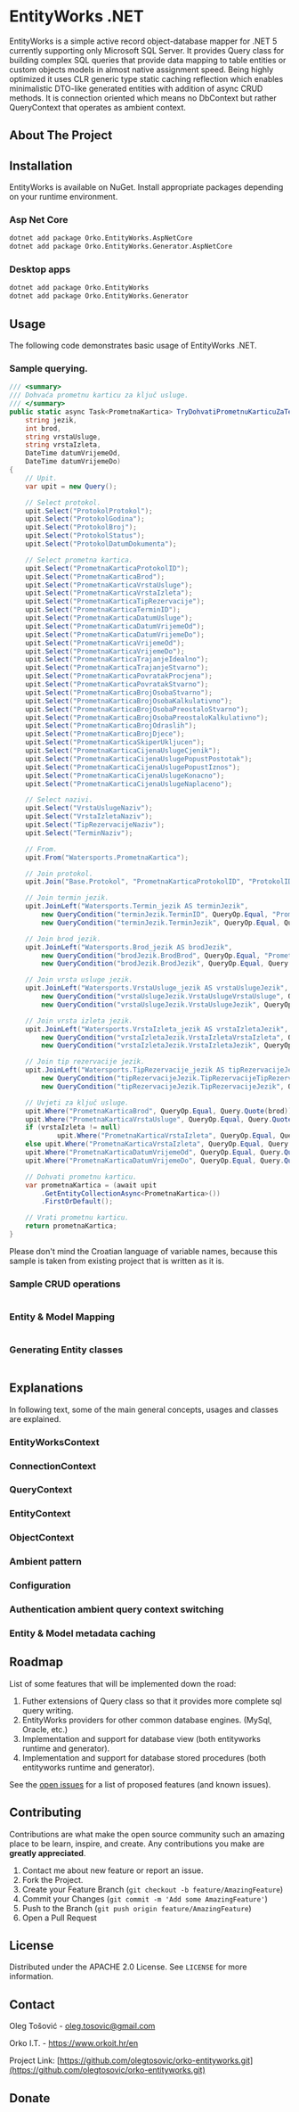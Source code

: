 
<!-- PROJECT TITLE AND BASIC DESCRIPTION -->
# EntityWorks .NET

EntityWorks is a simple active record object-database mapper for .NET 5 currently supporting only Microsoft SQL Server. It provides Query class for building complex SQL queries that provide data mapping to table entities or custom objects models in almost native assignment speed. Being highly optimized it uses CLR generic type static caching reflection which enables minimalistic DTO-like generated entities with addition of async CRUD methods. It is connection oriented which means no DbContext but rather QueryContext that operates as ambient context.

<!-- ABOUT THE PROJECT -->
## About The Project

<!-- INSTALATION -->
## Installation

EntityWorks is available on NuGet. Install appropriate packages depending on your runtime environment.

### Asp Net Core

```sh
dotnet add package Orko.EntityWorks.AspNetCore
dotnet add package Orko.EntityWorks.Generator.AspNetCore
```
  
### Desktop apps

```sh
dotnet add package Orko.EntityWorks
dotnet add package Orko.EntityWorks.Generator
```
  
<!-- USAGE -->
## Usage

The following code demonstrates basic usage of EntityWorks .NET. 

### Sample querying.

```cs
/// <summary>
/// Dohvaća prometnu karticu za ključ usluge.
/// </summary>
public static async Task<PrometnaKartica> TryDohvatiPrometnuKarticuZaTerminAsync(
    string jezik,
    int brod,
    string vrstaUsluge,
    string vrstaIzleta,
    DateTime datumVrijemeOd, 
    DateTime datumVrijemeDo)
{
    // Upit.
    var upit = new Query();

    // Select protokol.
    upit.Select("ProtokolProtokol");
    upit.Select("ProtokolGodina");
    upit.Select("ProtokolBroj");
    upit.Select("ProtokolStatus");
    upit.Select("ProtokolDatumDokumenta");

    // Select prometna kartica.
    upit.Select("PrometnaKarticaProtokolID");
    upit.Select("PrometnaKarticaBrod");
    upit.Select("PrometnaKarticaVrstaUsluge");
    upit.Select("PrometnaKarticaVrstaIzleta");
    upit.Select("PrometnaKarticaTipRezervacije");
    upit.Select("PrometnaKarticaTerminID");
    upit.Select("PrometnaKarticaDatumUsluge");
    upit.Select("PrometnaKarticaDatumVrijemeOd");
    upit.Select("PrometnaKarticaDatumVrijemeDo");
    upit.Select("PrometnaKarticaVrijemeOd");
    upit.Select("PrometnaKarticaVrijemeDo");
    upit.Select("PrometnaKarticaTrajanjeIdealno");
    upit.Select("PrometnaKarticaTrajanjeStvarno");
    upit.Select("PrometnaKarticaPovratakProcjena");
    upit.Select("PrometnaKarticaPovratakStvarno");
    upit.Select("PrometnaKarticaBrojOsobaStvarno");
    upit.Select("PrometnaKarticaBrojOsobaKalkulativno");
    upit.Select("PrometnaKarticaBrojOsobaPreostaloStvarno");
    upit.Select("PrometnaKarticaBrojOsobaPreostaloKalkulativno");
    upit.Select("PrometnaKarticaBrojOdraslih");
    upit.Select("PrometnaKarticaBrojDjece");
    upit.Select("PrometnaKarticaSkiperUkljucen");
    upit.Select("PrometnaKarticaCijenaUslugeCjenik");
    upit.Select("PrometnaKarticaCijenaUslugePopustPostotak");
    upit.Select("PrometnaKarticaCijenaUslugePopustIznos");
    upit.Select("PrometnaKarticaCijenaUslugeKonacno");
    upit.Select("PrometnaKarticaCijenaUslugeNaplaceno");

    // Select nazivi.
    upit.Select("VrstaUslugeNaziv");
    upit.Select("VrstaIzletaNaziv");
    upit.Select("TipRezervacijeNaziv");
    upit.Select("TerminNaziv");

    // From.
    upit.From("Watersports.PrometnaKartica");

    // Join protokol.
    upit.Join("Base.Protokol", "PrometnaKarticaProtokolID", "ProtokolID");

    // Join termin jezik.
    upit.JoinLeft("Watersports.Termin_jezik AS terminJezik",
        new QueryCondition("terminJezik.TerminID", QueryOp.Equal, "PrometnaKarticaTerminID"),
        new QueryCondition("terminJezik.TerminJezik", QueryOp.Equal, Query.Quote(jezik)));

    // Join brod jezik.
    upit.JoinLeft("Watersports.Brod_jezik AS brodJezik",
        new QueryCondition("brodJezik.BrodBrod", QueryOp.Equal, "PrometnaKarticaBrod"),
        new QueryCondition("brodJezik.BrodJezik", QueryOp.Equal, Query.Quote(jezik)));

    // Join vrsta usluge jezik.
    upit.JoinLeft("Watersports.VrstaUsluge_jezik AS vrstaUslugeJezik",
        new QueryCondition("vrstaUslugeJezik.VrstaUslugeVrstaUsluge", QueryOp.Equal, "PrometnaKarticaVrstaUsluge"),
        new QueryCondition("vrstaUslugeJezik.VrstaUslugeJezik", QueryOp.Equal, Query.Quote(jezik)));

    // Join vrsta izleta jezik.
    upit.JoinLeft("Watersports.VrstaIzleta_jezik AS vrstaIzletaJezik",
        new QueryCondition("vrstaIzletaJezik.VrstaIzletaVrstaIzleta", QueryOp.Equal, "PrometnaKarticaVrstaIzleta"),
        new QueryCondition("vrstaIzletaJezik.VrstaIzletaJezik", QueryOp.Equal, Query.Quote(jezik)));

    // Join tip rezervacije jezik.
    upit.JoinLeft("Watersports.TipRezervacije_jezik AS tipRezervacijeJezik",
        new QueryCondition("tipRezervacijeJezik.TipRezervacijeTipRezervacije", QueryOp.Equal, "PrometnaKarticaTipRezervacije"),
        new QueryCondition("tipRezervacijeJezik.TipRezervacijeJezik", QueryOp.Equal, Query.Quote(jezik)));

    // Uvjeti za ključ usluge.
    upit.Where("PrometnaKarticaBrod", QueryOp.Equal, Query.Quote(brod));
    upit.Where("PrometnaKarticaVrstaUsluge", QueryOp.Equal, Query.Quote(vrstaUsluge));
    if (vrstaIzleta != null)
            upit.Where("PrometnaKarticaVrstaIzleta", QueryOp.Equal, Query.Quote(vrstaIzleta));
    else upit.Where("PrometnaKarticaVrstaIzleta", QueryOp.Equal, Query.Quote("NEMA"));
    upit.Where("PrometnaKarticaDatumVrijemeOd", QueryOp.Equal, Query.Quote(datumVrijemeOd));
    upit.Where("PrometnaKarticaDatumVrijemeDo", QueryOp.Equal, Query.Quote(datumVrijemeDo));

    // Dohvati prometnu karticu.
    var prometnaKartica = (await upit
        .GetEntityCollectionAsync<PrometnaKartica>())
        .FirstOrDefault();

    // Vrati prometnu karticu.
    return prometnaKartica;
}
```
Please don't mind the Croatian language of variable names, because this sample is taken from existing project that is written as it is.

### Sample CRUD operations

```cs

```

### Entity & Model Mapping

```cs

```

### Generating Entity classes

```cs

```

## Explanations

In following text, some of the main general concepts, usages and classes are explained.

### EntityWorksContext

### ConnectionContext

### QueryContext

### EntityContext

### ObjectContext

### Ambient pattern

### Configuration

### Authentication ambient query context switching

### Entity & Model metadata caching

<!-- ROADMAP -->
## Roadmap

List of some features that will be implemented down the road:

1. Futher extensions of Query class so that it provides more complete sql query writing.
2. EntityWorks providers for other common database engines. (MySql, Oracle, etc.)
3. Implementation and support for database view (both entityworks runtime and generator).
4. Implementation and support for database stored procedures (both entityworks runtime and generator).

See the [open issues](https://github.com/olegtosovic/orko-entityworks/issues) for a list of proposed features (and known issues).

<!-- CONTRIBUTING -->
## Contributing

Contributions are what make the open source community such an amazing place to be learn, inspire, and create. Any contributions you make are **greatly appreciated**.

1. Contact me about new feature or report an issue.
2. Fork the Project.
3. Create your Feature Branch (`git checkout -b feature/AmazingFeature`)
4. Commit your Changes (`git commit -m 'Add some AmazingFeature'`)
5. Push to the Branch (`git push origin feature/AmazingFeature`)
6. Open a Pull Request

<!-- LICENSE -->
## License

Distributed under the APACHE 2.0 License. See `LICENSE` for more information.

<!-- CONTACT -->
## Contact

Oleg Tošović - oleg.tosovic@gmail.com

Orko I.T. - https://www.orkoit.hr/en

Project Link: [https://github.com/olegtosovic/orko-entityworks.git](https://github.com/olegtosovic/orko-entityworks.git)

## Donate


